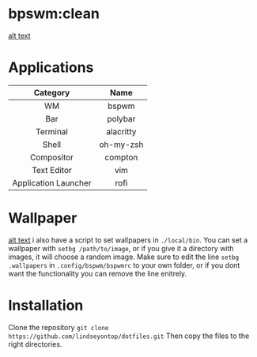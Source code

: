 # bpswm:clean

[alt text](https://github.com/lindseyontop/dotfiles/blob/master/bspwm:clean/.stuff/clean.png)

# Applications

| Category | Name |
|:--------:|:----:|
|WM| bspwm |
|Bar|polybar|
|Terminal|alacritty|
|Shell|oh-my-zsh|
|Compositor|compton|
|Text Editor|vim|
|Application Launcher|rofi|

# Wallpaper
[alt text](https://github.com/lindseyontop/dotfiles/blob/master/bspwm:clean/.config/wall.png)
i also have a script to set wallpapers in `./local/bin`.
You can set a wallpaper with `setbg /path/to/image`, or if you give it a directory with images, it will choose a random image. Make sure to edit the line `setbg .wallpapers` in `.config/bspwm/bspwmrc` to your own folder, or if you dont want the functionality you can remove the line enitrely.


# Installation
Clone the repository
`git clone https://github.com/lindseyontop/dotfiles.git`
Then copy the files to the right directories.

